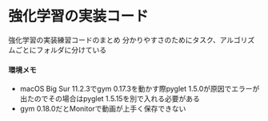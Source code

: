 # 強化学習の実装コード
強化学習の実装練習コードのまとめ
分かりやすさのためにタスク、アルゴリズムごとにフォルダに分けている

#### 環境メモ  
- macOS Big Sur 11.2.3でgym 0.17.3を動かす際pyglet 1.5.0が原因でエラーが出たのでその場合はpyglet 1.5.15を別で入れる必要がある  
- gym 0.18.0だとMonitorで動画が上手く保存できない
